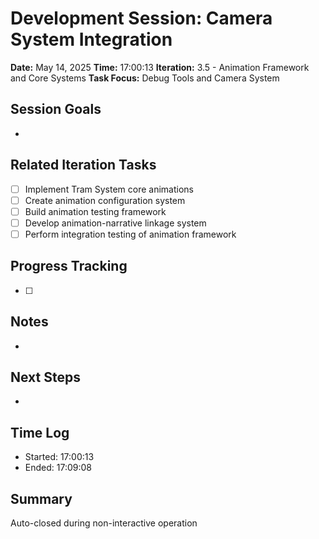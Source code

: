 # Development Session: Camera System Integration
**Date:** May 14, 2025
**Time:** 17:00:13
**Iteration:** 3.5 - Animation Framework and Core Systems
**Task Focus:** Debug Tools and Camera System

## Session Goals
- 

## Related Iteration Tasks
- [ ] Implement Tram System core animations
- [ ] Create animation configuration system
- [ ] Build animation testing framework
- [ ] Develop animation-narrative linkage system
- [ ] Perform integration testing of animation framework

## Progress Tracking
- [ ] 

## Notes
- 

## Next Steps
- 

## Time Log
- Started: 17:00:13
- Ended: 17:09:08

## Summary
Auto-closed during non-interactive operation
